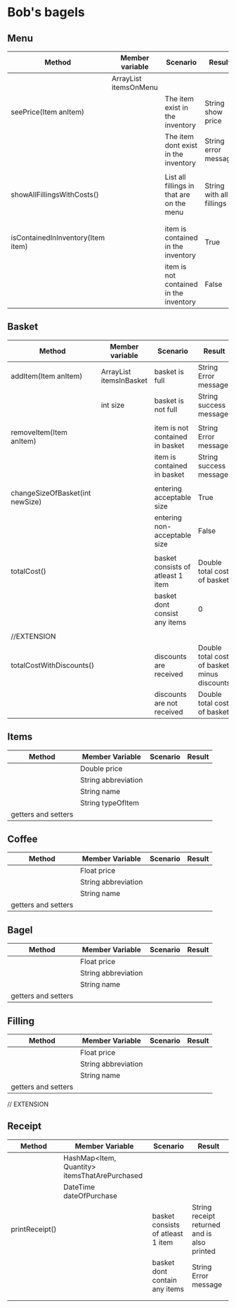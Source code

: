 # Bob's bagels

## Menu
| Method                            | Member variable             | Scenario                                  | Result                   |
|-----------------------------------|-----------------------------|-------------------------------------------|--------------------------|
|                                   | ArrayList<item> itemsOnMenu |                                           |                          |
| seePrice(Item anItem)             |                             | The item exist in the inventory           | String show price        |
|                                   |                             | The item dont exist in the inventory      | String error message     |
|                                   |                             |                                           |                          |
| showAllFillingsWithCosts()        |                             | List all fillings in that are on the menu | String with all fillings |
|                                   |                             |                                           |                          |
|                                   |                             |                                           |                          |
| isContainedInInventory(Item item) |                             | item is contained in the inventory        | True                     |
|                                   |                             | item is not contained in the inventory    | False                    |


## Basket
| Method                          | Member variable               | Scenario                          | Result                                      |
|---------------------------------|-------------------------------|-----------------------------------|---------------------------------------------|
| addItem(Item anItem)            | ArrayList<Item> itemsInBasket | basket is full                    | String Error message                        |
|                                 | int size                      | basket is not full                | String success message                      |
|                                 |                               |                                   |                                             |
| removeItem(Item anItem)         |                               | item is not contained in basket   | String Error message                        |
|                                 |                               | item is contained in basket       | String success message                      |
|                                 |                               |                                   |                                             |
| changeSizeOfBasket(int newSize) |                               | entering acceptable size          | True                                        |
|                                 |                               | entering non-acceptable size      | False                                       |
|                                 |                               |                                   |                                             |
| totalCost()                     |                               | basket consists of atleast 1 item | Double total cost of basket                 |
|                                 |                               | basket dont consist any items     | 0                                           |
|                                 |                               |                                   |                                             |
| //EXTENSION                     |                               |                                   |                                             |
| totalCostWithDiscounts()        |                               | discounts are received            | Double total cost of basket minus discounts |
|                                 |                               | discounts are not received        | Double total cost of basket                 |


## Items
| Method              | Member Variable     | Scenario | Result |
|---------------------|---------------------|----------|--------|
|                     | Double price        |          |        |
|                     | String abbreviation |          |        |
|                     | String name         |          |        |
|                     | String typeOfItem   |          |        |
| getters and setters |                     |          |        |


## Coffee
| Method              | Member Variable     | Scenario | Result |
|---------------------|---------------------|----------|--------|
|                     | Float price         |          |        |
|                     | String abbreviation |          |        |
|                     | String name         |          |        |
| getters and setters |                     |          |        |


## Bagel
| Method              | Member Variable     | Scenario | Result |
|---------------------|---------------------|----------|--------|
|                     | Float price         |          |        |
|                     | String abbreviation |          |        |
|                     | String name         |          |        |
| getters and setters |                     |          |        |


## Filling
| Method              | Member Variable     | Scenario | Result |
|---------------------|---------------------|----------|--------|
|                     | Float price         |          |        |
|                     | String abbreviation |          |        |
|                     | String name         |          |        |
| getters and setters |                     |          |        |



// EXTENSION
## Receipt

| Method         | Member Variable                               | Scenario                          | Result                                      |
|----------------|-----------------------------------------------|-----------------------------------|---------------------------------------------|
|                | HashMap<Item, Quantity> itemsThatArePurchased |                                   |                                             |
|                | DateTime dateOfPurchase                       |                                   |                                             |
| printReceipt() |                                               | basket consists of atleast 1 item | String receipt returned and is also printed |
|                |                                               | basket dont contain any items     | String Error message                        |
|                |                                               |                                   |                                             |
|                |                                               |                                   |                                             |
